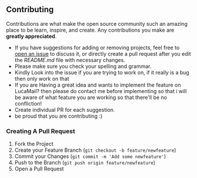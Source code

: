 ## Contributing

Contributions are what make the open source community such an amazing place to be learn, inspire, and create. Any contributions you make are **greatly appreciated**.

- If you have suggestions for adding or removing projects, feel free to [open an issue](https://github.com/raghavyuva/LucaMail/issues/new) to discuss it, or directly create a pull request after you edit the _README.md_ file with necessary changes.
- Please make sure you check your spelling and grammar.
- Kindly Look into the issue if you are trying to work on, if it really is a bug then only work on that
- If you are Having a great idea and wants to implement the feature on LucaMail? then please do contact me before implementing so that i will be aware of what feature you are working so that there'll be no confliction!
- Create individual PR for each suggestion.
- be proud that you are contributing :)


### Creating A Pull Request

1. Fork the Project
2. Create your Feature Branch (`git checkout -b feature/newfeature`)
3. Commit your Changes (`git commit -m 'Add some newfeature'`)
4. Push to the Branch (`git push origin feature/newfeature`)
5. Open a Pull Request
